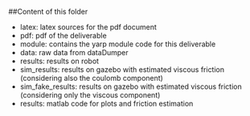 ##Content of this folder

* latex: latex sources for the pdf document
* pdf: pdf of the deliverable
* module: contains the yarp module code for this deliverable
* data: raw data from dataDumper
 * results: results on robot
 * sim_results: results on gazebo with estimated viscous friction (considering also the coulomb component)
 * sim_fake_results: results on gazebo with estimated viscous friction (considering only the viscous component)
* results: matlab code for plots and friction estimation

